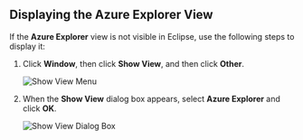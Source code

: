 ## <a name="displaying-the-azure-explorer-view"></a>Displaying the Azure Explorer View

If the **Azure Explorer** view is not visible in Eclipse, use the following steps to display it:

1. Click **Window**, then click **Show View**, and then click **Other**.

   ![Show View Menu](./media/azure-toolkit-for-eclipse-show-azure-explorer/show-az-exp-01.png)

2. When the **Show View** dialog box appears, select **Azure Explorer** and click **OK**.

   ![Show View Dialog Box](./media/azure-toolkit-for-eclipse-show-azure-explorer/show-az-exp-02.png)

